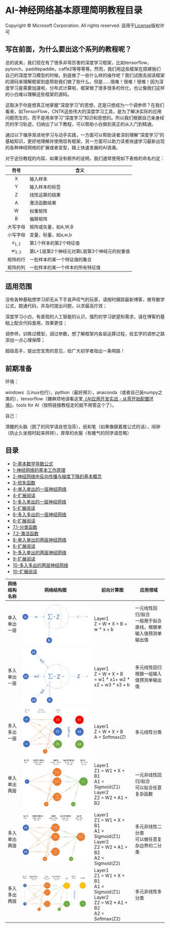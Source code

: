 ﻿# AI-神经网络基本原理简明教程目录
Copyright © Microsoft Corporation. All rights reserved.
适用于[License](https://github.com/Microsoft/ai-edu/blob/master/LICENSE.md)版权许可
  
## 写在前面，为什么要出这个系列的教程呢？

总的说来，我们现在有了很多非常厉害的深度学习框架，比如tensorflow，pytorch，paddlepaddle，caffe2等等等等。然而，我们用这些框架在搭建我们自己的深度学习模型的时候，到底做了一些什么样的操作呢？我们试图去阅读框架的源码来理解框架到底帮助我们做了些什么，但是……很难！很难！很难！因为深度学习是需要加速啦，分布式计算啦，框架做了很多很多的优化，也让像我们这样的小白难以理解这些框架的源码。

这取决于你是想真正地掌握“深度学习”的思想，还是只想成为一个调参师？在我们看来，如TensorFlow，CNTK这些伟大的深度学习工具，是为了解决实际的应用问题而生的，而不是用来学习“深度学习”知识和思想的。所以我们根据自己亲身经历的学习轨迹，归纳出了以下教程，可以帮助小白做到真正的从入门到精通。

通过以下循序渐进地学习与动手实践，一方面可以帮助读者深刻理解“深度学习”的基础知识，更好地理解并使用现有框架，另一方面可以助力读者快速学习最新出现的各种神经网络的扩展或者变型，跟上快速发展的AI浪潮。

对于这份教程的内容，如果没有额外的说明，我们通常使用如下表格的命名约定：

| 符号 | 含义|
|:------------:|-------------|
|X|输入样本 |
|Y|输入样本的标签 |
|Z|线性运算的结果|
|A|激活函数结果|
|W|权重矩阵|
|B|偏移矩阵|
|大写字母|矩阵或矢量，如A,W,B|
|小写字母|变量，标量，如a,w,b|
|$x_{1,2}$|第1个样本的第2个特征值|
|$w_{2,3}$|第L+1层第2个神经元对第L层第3个神经元的权重值
|矩阵的行|一批样本的某一个特征值的集合|
|矩阵的列|一批样本的某一个样本的所有特征值|

## 适用范围
  
  没有各种基础想学习却无从下手哀声叹气的玩家，请按时跟踪最新博客，推导数学公式，跑通代码，并及时提出问题，以求最高疗效；

  深度学习小白，有直观的人工智能的认识，强烈的学习欲望和需求，请在博客的基础上配合代码食用，效果更佳；

  调参师，训练过模型，调过参数，想了解框架内各层运算过程，给玄学的调参之路添加一点心理保障；

  超级高手，提出您宝贵的意见，给广大初学者指出一条明路！

## 前期准备

  环境：
  
  windows（Linux也行），python（最好用3），anaconda（或者自己装numpy之类的），tensorflow（嫌麻烦地请看这里[《AI应用开发实战 - 从零开始配置环境》](https://mp.weixin.qq.com/s/-vG9kg48mt9vcmqDlWtxKw)，tools for AI（按照链接教程走的就不用管这个了）。
  
  自己：

  清醒的头脑（困了的同学请自觉泡茶），纸和笔（如果像跟着推公式的话），闹钟（防止久坐按时起来转转），厚厚的衣服（有暖气的同学请忽略）

## 目录
+ [0-基本数学导数公式](./0-基本数学导数公式.md)
+ [1-神经网络的基本工作原理](./1-神经网络的基本工作原理.md)
+ [2-神经网络中反向传播与梯度下降的基本概念](./2-反向传播与梯度下降.md)
+ [3-损失函数](./3-损失函数.md)
+ [4-单入单出的一层神经网络](./4-单入单出的一层神经网络.md)
+ [4-扩展阅读](./4-扩展阅读.md)
+ [5-多入单出的一层神经网络](./5-多入单出的一层神经网络.md)
+ [5-扩展阅读](./5-扩展阅读.md)
+ [6-多入多出的一层神经网络](./6-多入多出的一层神经网络.md)
+ [6-扩展阅读](./6-扩展阅读.md)
+ [7.1-分类函数](./7.1-分类函数.md)
+ [7.2-激活函数](./7.2-激活函数.md)
+ [8-单入单出的两层神经网络](./8-单入单出的两层神经网络.md)
+ [8-扩展阅读](./8-扩展阅读.md)
+ [9-多入单出的两层神经网络](./9-多入单出的两层神经网络.md)
+ [9-扩展阅读](./9-扩展阅读.md)
+ [10-多入多出的两层神经网络](./10-多入多出的两层神经网络.md)
+ [10-扩展阅读](./10-扩展阅读.md)



|网络结构名称|网络结构图|前向计算图|应用领域|
|:--:|----|----|----|
|单入<br>单出<br>一层|<img src="./Images/4/Setup.jpg"/>|Layer1 <br> Z = W * X + B = w * x + b|一元线性回归/拟合<br>一般用于拟合直线，根据单输入值预测单输出值|
|多入<br>单出<br>一层|<img src="./Images/5/setup.jpg"/>|Layer1 <br> Z = W * X + B <br> = w1 * x1+ w2 * x2 + w3 * x3 + b|多元线性回归<br>根据一组输入值预测单输出值|
|多入<br>多出<br>一层|<img src="./Images/6/NN.jpg"/>|Layer1 <br> Z = W * X + B <br> A = Softmax(Z)|多元线性分类|
|单入<br>单出<br>两层|<img src="./Images/8/setup.jpg"/>|Layer1 <br> Z1 = W1 * X + B1 <br> A1 = Sigmoid(Z1) <br> Layer2 <br> Z2 = W2 * A1 + B2|一元非线性回归/拟合<br>可以拟合任意复杂函数|
|多入<br>单出<br>两层|<img src="./Images/9/NN.jpg"/>|Layer1 <br> Z1 = W1 * X + B1 <br> A1 = Sigmoid(Z1) <br> Layer2 <br> Z2 = W2 * A1 + B2 <br> A2 = Sigmoid(Z2)|多元非线性二分类<br>可以做任意复杂边界的二分类|
|多入<br>多出<br>两层|<img src="./Images/10/SetupNN.jpg"/>|Layer1 <br> Z1 = W1 * X + B1 <br> A1 = Sigmoid(Z1) <br> Layer2 <br> Z2 = W2 * A1 + B2 <br> A2 = Softmax(Z2)|多元非线性多分类|


